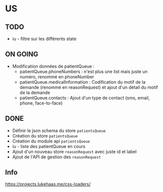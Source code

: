 # US

## TODO

* iu - filtre sur les différents state

## ON GOING

* Modification données de patientQueue :
  * patientQueue.phoneNumbers : n'est plus une list mais juste un numéro, renommé en phoneNumber
  * patientQueue.medicalInformation : Codification du motif de la demande (renommé en reasonRequest) et ajout d'un détail du motif de la demande
  * patientQueue.contacts : Ajout d'un type de contact (sms, email, phone, face-to-face)

## DONE

* Définir le json schema du store `patientsQueue`
* Création du store `patientsQueue`
* Création du module api `patientsQueue`
* iu - liste des patientQueue en cours
* Ajout d'un nouveau store `reasonRequest` avec juste id et label
* Ajout de l'API de gestion des `reasonRequest`

## Info

<https://projects.lukehaas.me/css-loaders/>
